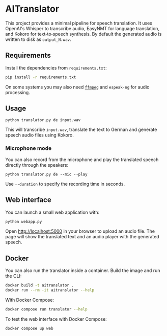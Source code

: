 # AITranslator

This project provides a minimal pipeline for speech translation. It uses OpenAI's Whisper to transcribe audio, EasyNMT for language translation, and Kokoro for text‑to‑speech synthesis. By default the generated audio is written to disk as `output_N.wav`.

## Requirements
Install the dependencies from `requirements.txt`:
```bash
pip install -r requirements.txt
```

On some systems you may also need [`ffmpeg`](https://ffmpeg.org/) and `espeak-ng` for audio processing.

## Usage
```
python translator.py de input.wav
```
This will transcribe `input.wav`, translate the text to German and generate speech audio files using Kokoro.

### Microphone mode
You can also record from the microphone and play the translated speech directly through the speakers:

```
python translator.py de --mic --play
```

Use `--duration` to specify the recording time in seconds.

## Web interface
You can launch a small web application with:

```bash
python webapp.py
```

Open <http://localhost:5000> in your browser to upload an audio file. The page
will show the translated text and an audio player with the generated speech.

## Docker
You can also run the translator inside a container. Build the image and run the CLI:
```bash
docker build -t aitranslator .
docker run --rm -it aitranslator --help
```

With Docker Compose:
```bash
docker compose run translator --help
```

To test the web interface with Docker Compose:
```bash
docker compose up web
```
